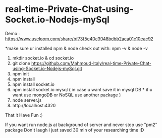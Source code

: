 # real-time-Private-Chat-using-Socket.io-Nodejs-mySql 

Demo : https://www.useloom.com/share/bf73f5e40c3048bdbb2aca01c10eac92 

*make sure ur installed npm & node
check out with: npm -v  & node -v
 
1. mkdir socket.io & cd socket.io
2. git clone https://github.com/Mahmoud-Italy/real-time-Private-Chat-using-Socket.io-Nodejs-mySql.git
3. npm init 
4. npm install 
5. npm install socket.io
6. npm install socket.io mysql  ( in case u want save it in mysql DB * if u want use mongoDB or NoSQL use another package )
7. node server.js
8. http://localhost:4320

That it Have Fun :)

If you want run node.js at background of server and never stop use "pm2" package 
Don't laugh i just saved 30 min of your researching time :D
 
